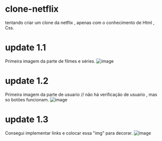 # clone-netflix
tentando criar um clone da netflix , apenas com o conhecimento de Html , Css.

# update 1.1 
Primeira imagem da parte de filmes e séries.
![image](https://user-images.githubusercontent.com/73563601/140624567-9deda03d-fca0-44e2-b763-2be13d3d34ef.png)

# update 1.2
Primeira imagem da parte de usuario // não há verificação de usuario , mas so botões funcionam.
![image](https://user-images.githubusercontent.com/73563601/140624624-0700c58a-d317-473b-a4ac-fd87d5c757a7.png)

# update 1.3
Consegui implementar links e colocar essa "img" para decorar.
![image](https://user-images.githubusercontent.com/73563601/140654748-194b4959-b3fc-47bd-8901-801ef4e42689.png)
